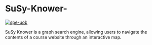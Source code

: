 # SuSy-Knower-
[![spe-uob](https://circleci.com/gh/spe-uob/SuSy-Knower-.svg?style=svg)](https://app.circleci.com/pipelines/github/spe-uob/SuSy-Knower-)

SuSy Knower is a graph search engine, allowing users to navigate the contents of a course website through an interactive map.
